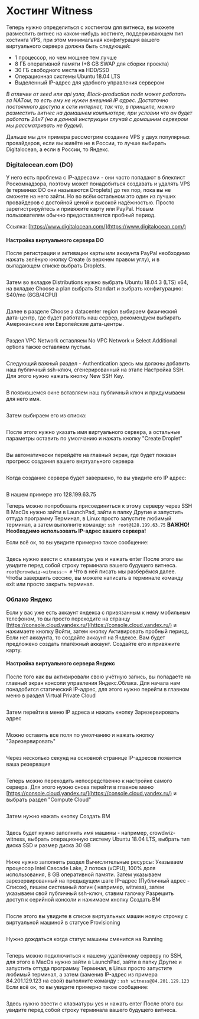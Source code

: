 # Хостинг Witness

Теперь нужно определиться с хостингом для витнеса, вы можете разместить витнес на каком-нибудь хостинге, поддерживающем тип хостинга VPS, при этом минимальная конфигурация вашего виртуального сервера должна быть следующей:

* 1 процессор, но чем мощнее тем лучше
* 8 ГБ оперативной памяти (+8 GB SWAP для сборки проекта)
* 30 ГБ свободного места на HDD/SSD
* Операционная системы Ubuntu 18.04 LTS
* Выделенный IP-адрес для удобного управления сервером

_В отличии от seed или api узла, Block-production node может работать за NATом, то есть ему не нужен внешний IP адрес. Достаточно постоянного доступа к сети интернет, так что, в принципе, можно разместить витнес на домашнем компьютере, при условии что он будет работать 24х7 (но в данной инструкции случай с домашним сервером мы рассматривать не будем)._

Дальше мы для примера рассмотрим создание VPS у двух популярных провайдеров, если вы живёте не в России, то лучше выбирать Digitalocean, а если в России, то Яндекс.

### Digitalocean.com (DO)

У него есть проблема с IP-адресами - они часто попадают в блеклист Роскомнадзора, поэтому может понадобиться создавать и удалять VPS (в терминах DO они называются Droplets) до тех пор, пока вы не сможете на него зайти. Но во всём остальном это один из лучших провайдеров с достойной ценой и высокой надёжностью. Просто зарегистрируйтесь и привяжите карту или PayPal. Новым пользователям обычно предоставляется пробный период.

Ссылка: [https://www.digitalocean.com/](https://www.digitalocean.com/)

#### Настройка виртуального сервера DO

После регистрации и активации карты или аккаунта PayPal необходимо нажать зелёную кнопку Create (в верхнем правом углу), и в выпадающем списке выбрать Droplets.

<figure><img src="../.gitbook/assets/image (4).png" alt=""><figcaption></figcaption></figure>

Затем во вкладке Distributions нужно выбрать Ubuntu 18.04.3 (LTS) x64, на вкладке Choose a plan выбрать Standart и выбрать конфигурацию: $40/mo (8GB/4CPU)

<figure><img src="../.gitbook/assets/image (3).png" alt=""><figcaption></figcaption></figure>

Далее в разделе Choose a datacenter region выбираем физический дата-центр, где будет работать наш сервер, рекомендуем выбирать Американские или Европейские дата-центры.

<figure><img src="../.gitbook/assets/image (20).png" alt=""><figcaption></figcaption></figure>

Раздел VPC Network оставляем No VPC Network и Select Additional options также оставляем пустым.

<figure><img src="../.gitbook/assets/image (26).png" alt=""><figcaption></figcaption></figure>

Следующий важный раздел - Authentication здесь мы должны добавить наш публичный ssh-ключ, сгенерированный на этапе Настройка SSH. Для этого нужно нажать кнопку New SSH Key.

<figure><img src="../.gitbook/assets/image (38).png" alt=""><figcaption></figcaption></figure>

В появившемся окне вставляем наш публичный ключ и придумываем для него имя.

<figure><img src="../.gitbook/assets/image (25).png" alt=""><figcaption></figcaption></figure>

Затем выбираем его из списка:

<figure><img src="../.gitbook/assets/image (42).png" alt=""><figcaption></figcaption></figure>

После этого нужно указать имя виртуального сервера, а остальные параметры оставить по умолчанию и нажать кнопку "Create Droplet"

<figure><img src="../.gitbook/assets/image (17).png" alt=""><figcaption></figcaption></figure>

Вы автоматически перейдёте на главный экран, где будет показан прогресс создания вашего виртуального сервера

<figure><img src="../.gitbook/assets/image (37).png" alt=""><figcaption></figcaption></figure>

Когда создание сервера будет завершено, то вы увидите его IP адрес:

<figure><img src="../.gitbook/assets/image (34).png" alt=""><figcaption></figcaption></figure>

В нашем примере это 128.199.63.75

Теперь можно попробовать присоединиться к этому серверу через SSH В MacOs нужно зайти в LaunchPad, зайти в папку Другие и запустить оттуда программу Терминал, в Linux просто запустите любимый терминал, а затем выполните команду: `ssh root@128.199.63.75` **ВАЖНО! Необходимо использовать IP-адрес вашего сервера!**

Если всё ок, то вы увидите примерно такое сообщение:

<figure><img src="../.gitbook/assets/image (7).png" alt=""><figcaption></figcaption></figure>

Здесь нужно ввести с клавиатуры yes и нажать enter После этого вы увидите перед собой строку терминала вашего будущего витнеса. `root@crowdwiz-witness:~ #` Что в ней писать мы разберёмся далее. Чтобы завершить сессию, вы можете написать в терминале команду exit или просто закрыть терминал.

### Облако Яндекс

Если у вас уже есть аккаунт яндекса с привязанным к нему мобильным телефоном, то вы просто переходите на странцу [https://console.cloud.yandex.ru/](https://console.cloud.yandex.ru/) и нажимаете кнопку Войти, затем кнопку Активировать пробный период. Если нет аккаунта, то создайте аккаунт на Яндексе. Вам будет предложено создать платёжный аккаунт. Создайте его и привяжите карту.

#### Настройка виртуального сервера Яндекс

После того как вы активировали свою учётную запись, вы попадаете на главный экран консоли управления Яндекс.Облака. Для начала нам понадобится статический IP-адрес, для этого нужно перейти в главном меню в раздел Virtual Private Cloud

<figure><img src="../.gitbook/assets/image (30).png" alt=""><figcaption></figcaption></figure>

Затем перейти в меню IP адреса и нажать кнопку Зарезервировать адрес

<figure><img src="../.gitbook/assets/image (40).png" alt=""><figcaption></figcaption></figure>

Можно оставить все поля по умолчанию и нажать кнопку "Зарезервировать"

<figure><img src="../.gitbook/assets/image (22).png" alt=""><figcaption></figcaption></figure>

Через несколько секунд на основной странице IP-адресов появится ваша резервация

<figure><img src="../.gitbook/assets/image (24).png" alt=""><figcaption></figcaption></figure>

Теперь можно переходить непосредственно к настройке самого сервера. Для этого нужно снова перейти в главное меню [https://console.cloud.yandex.ru/](https://console.cloud.yandex.ru/) и выбрать раздел "Compute Cloud"

<figure><img src="../.gitbook/assets/image (6).png" alt=""><figcaption></figcaption></figure>

Затем нужно нажать кнопку Создать ВМ

<figure><img src="../.gitbook/assets/image (11).png" alt=""><figcaption></figcaption></figure>

Здесь будет нужно заполнить имя машины - например, crowdwiz-witness, выбрать операционную систему Ubuntu 18.04 LTS, выбрать тип диска SSD и размер диска 30 GB

<figure><img src="../.gitbook/assets/image.png" alt=""><figcaption></figcaption></figure>

Ниже нужно заполнить раздел Вычислительные ресурсы: Указываем процессор Intel Cascade Lake, 2 потока (vCPU), 100% доля использования, 8 GB оперативной памяти. Затем указываем зарезервированный на предыдущем шаге IP-адрес (Публичный адрес - Список), пишем системный логин ( например, witness), затем указываем свой публичный ssh-ключ, ставим галочку Разрешить доступ к серийной консоли и нажимаем кнопку Создать ВМ

<figure><img src="../.gitbook/assets/image (19).png" alt=""><figcaption></figcaption></figure>

После этого вы увидите в списке виртуальных машин новую строчку с виртуальной машиной в статусе Provisioning

<figure><img src="../.gitbook/assets/image (10).png" alt=""><figcaption></figcaption></figure>

Нужно дождаться когда статус машины сменится на Running

<figure><img src="../.gitbook/assets/image (21).png" alt=""><figcaption></figcaption></figure>

Теперь можно подключиться к нашему удалённому серверу по SSH, для этого в MacOs нужно зайти в LaunchPad, зайти в папку Другие и запустить оттуда программу Терминал, в Linux просто запустите любимый терминал, а затем (заменив IP-адрес из примера 84.201.129.123 на свой) выполните команду : `ssh witness@84.201.129.123` Если всё ок, то вы увидите примерно такое сообщение:

<figure><img src="../.gitbook/assets/image (43).png" alt=""><figcaption></figcaption></figure>

Здесь нужно ввести с клавиатуры yes и нажать enter После этого вы увидите перед собой строку терминала вашего будущего витнеса.

<figure><img src="../.gitbook/assets/image (32).png" alt=""><figcaption></figcaption></figure>
